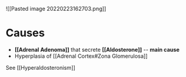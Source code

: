 ![[Pasted image 20220223162703.png]]

# Causes
- **[[Adrenal Adenoma]]** that secrete **[[Aldosterone]]** -- **main cause**
- Hyperplasia of [[Adrenal Cortex#Zona Glomerulosa]]

See [[Hyperaldosteronism]]